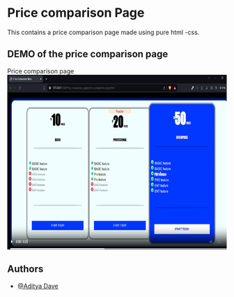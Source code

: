 # Price comparison Page

This contains a price comparison page made using pure html -css.

## DEMO of the price comparison page
Price comparison page
<img width="600px" height="400px" src='./Screenshot 2024-02-21 000243.png'>

## Authors

- [@Aditya Dave](https://github.com/Adi-Dave-cs)

